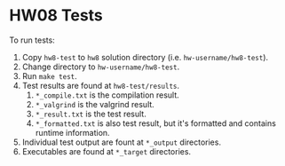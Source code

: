 # HW08 Tests

To run tests:

1. Copy `hw8-test` to `hw8` solution directory (i.e. `hw-username/hw8-test`).
1. Change directory to `hw-username/hw8-test`.
1. Run `make test`.
1. Test results are found at `hw8-test/results`. 
	1. `*_compile.txt` is the compilation result.
	1. `*_valgrind` is the valgrind result.
	1. `*_result.txt` is the test result.
	1. `*_formatted.txt` is also test result, but it's formatted and contains runtime information.
1. Individual test output are fount at `*_output` directories.
1. Executables are found at `*_target` directories.
